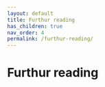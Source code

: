 ```yaml
---
layout: default
title: Furthur reading
has_children: true
nav_order: 4
permalink: /furthur-reading/
---
```


# Furthur reading
